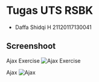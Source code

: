 # Tugas UTS RSBK

* Daffa Shidqi H				21120117130041

## Screenshoot
Ajax Exercise
![Ajax Exercise](Screenshoot/ajax-exerciseshidqi.png)

Ajax
![Ajax](Screenshoot/ajaxshidqi.png)
